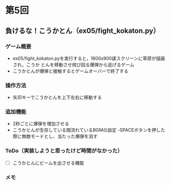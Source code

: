 # 第5回
## 負けるな！こうかとん（ex05/fight_kokaton.py）
### ゲーム概要
- ex05/fight_kokaton.pyを実行すると，1600x900䛾スクリーンに草原が描画され，こうか
とんを移動させ飛び回る爆弾から逃げるゲーム
- こうかとんが爆弾と接触するとゲームオーバーで終了する
### 操作方法
- 矢印キーでこうかとんを上下左右に移動する
### 追加機能
- 2秒ごとに爆弾を増加させる
- こうかとんが生存している間流れているBGMの設定
-SPACEボタンを押した際に無敵モードとし、当たった爆弾を消す
### ToDo（実装しようと思ったけど時間がなかった）
- [ ] こうかとんにビームを出させる機能
### メモ